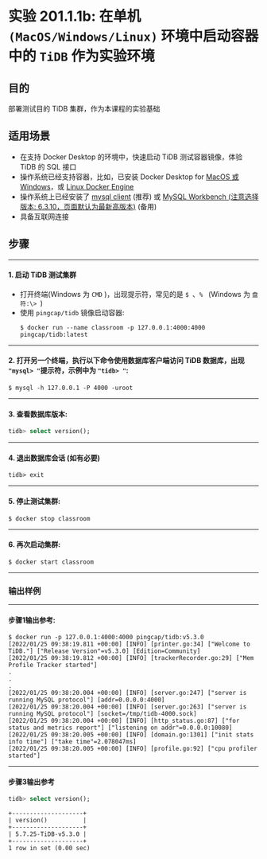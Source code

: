 # **实验 201.1.1b: 在单机 `(MacOS/Windows/Linux)` 环境中启动容器中的 `TiDB` 作为实验环境**

## **目的**
部署测试目的 TiDB 集群，作为本课程的实验基础

## **适用场景**
+ 在支持 Docker Desktop 的环境中，快速启动 TiDB 测试容器镜像，体验 TiDB 的 SQL 接口
+ 操作系统已经支持容器，比如，已安装 Docker Desktop for [MacOS 或 Windows](https://www.docker.com/products/docker-desktop)，或 [Linux Docker Engine](https://hub.docker.com/search?offering=community&operating_system=linux&q=&type=edition)
+ 操作系统上已经安装了 [mysql client](https://cn.bing.com/search?q=MacOS+%26+Windows+mysql+client+安装) (推荐) 或 [MySQL Workbench (注意选择版本: 6.3.10，页面默认为最新高版本)](https://downloads.mysql.com/archives/workbench/) (备用)
+ 具备互联网连接

## **步骤**

****************************
#### 1. 启动 TiDB 测试集群
+ 打开终端(Windows 为 `CMD` )，出现提示符，常见的是 `$ `、`% ` (Windows 为 `盘符:\> `)
+ 使用 `pingcap/tidb` 镜像启动容器:
  ```
  $ docker run --name classroom -p 127.0.0.1:4000:4000 pingcap/tidb:latest
  ```

****************************
#### 2. 打开另一个终端，执行以下命令使用数据库客户端访问 TiDB 数据库，出现 `"mysql> "`提示符，示例中为 `"tidb> "`:
```
$ mysql -h 127.0.0.1 -P 4000 -uroot
```

****************************
#### 3. 查看数据库版本:
```sql
tidb> select version();
```

****************************
#### 4. 退出数据库会话 (如有必要)
```
tidb> exit
```

****************************
#### 5. 停止测试集群:
```
$ docker stop classroom
```

****************************
#### 6. 再次启动集群:
```
$ docker start classroom
```

****************************
### 输出样例

****************************
#### 步骤1输出参考:
```
$ docker run -p 127.0.0.1:4000:4000 pingcap/tidb:v5.3.0
[2022/01/25 09:38:19.811 +00:00] [INFO] [printer.go:34] ["Welcome to TiDB."] ["Release Version"=v5.3.0] [Edition=Community]
[2022/01/25 09:38:19.812 +00:00] [INFO] [trackerRecorder.go:29] ["Mem Profile Tracker started"]
.
.
.
[2022/01/25 09:38:20.004 +00:00] [INFO] [server.go:247] ["server is running MySQL protocol"] [addr=0.0.0.0:4000]
[2022/01/25 09:38:20.004 +00:00] [INFO] [server.go:263] ["server is running MySQL protocol"] [socket=/tmp/tidb-4000.sock]
[2022/01/25 09:38:20.004 +00:00] [INFO] [http_status.go:87] ["for status and metrics report"] ["listening on addr"=0.0.0.0:10080]
[2022/01/25 09:38:20.005 +00:00] [INFO] [domain.go:1301] ["init stats info time"] ["take time"=2.078047ms]
[2022/01/25 09:38:20.005 +00:00] [INFO] [profile.go:92] ["cpu profiler started"]
```

****************************
#### 步骤3输出参考
```sql
tidb> select version();
```
```
+--------------------+
| version()          |
+--------------------+
| 5.7.25-TiDB-v5.3.0 |
+--------------------+
1 row in set (0.00 sec)
```